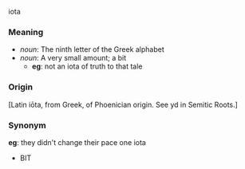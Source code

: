 iota
### Meaning
+ _noun_: The ninth letter of the Greek alphabet
+ _noun_: A very small amount; a bit
    + __eg__: not an iota of truth to that tale

### Origin

[Latin iōta, from Greek, of Phoenician origin. See yd in Semitic Roots.]

### Synonym

__eg__: they didn't change their pace one iota

+ BIT


